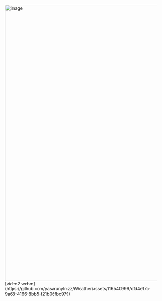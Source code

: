 <img width="911" alt="image" src="https://github.com/yasarunylmzz/iWeather/assets/116540999/f03987c6-0ba8-42ec-a446-4380d547cbd6">
[video2.webm](https://github.com/yasarunylmzz/iWeather/assets/116540999/dfd4e17c-9a68-4166-8bb5-f21b06fbc979)
